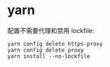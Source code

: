 # yarn

配置不需要代理和禁用 lockfile:

```
yarn config delete https-proxy
yarn config delete proxy
yarn install --no-lockfile
```
